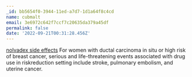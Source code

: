 ```yaml
---
_id: bb5654f0-3944-11ed-a7d7-1d1a64f8c4cd
name: cubmalt
email: 3e6972c642f7ccf7c20635da379a45df
permalink: false
date: '2022-09-21T00:31:28.456Z'
---
```

<a href=https://tamoxifenolvadex.com/>nolvadex side effects</a> For women with ductal carcinoma in situ or high risk of breast cancer, serious and life-threatening events associated with drug use in riskreduction setting include stroke, pulmonary embolism, and uterine cancer.
